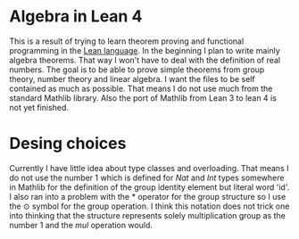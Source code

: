 # Algebra in Lean 4
This is a result of trying to learn theorem proving and functional programming in the [Lean language](https://leanprover.github.io/about/). In the beginning I plan to write mainly algebra theorems. That way I won't have to deal with the definition of real numbers. The goal is to be able to prove simple theorems from group theory, number theory and linear algebra. I want the files to be self contained as much as possible. That means I do not use much from the standard Mathlib library. Also the port of Mathlib from Lean 3 to lean 4 is not yet finished.
# Desing choices
Currently I have little idea about type classes and overloading. That means I do not use the number 1 which is defined for *Nat* and *Int* types somewhere in Mathlib for the definition of the group identity element but literal word 'id'. I also ran into a problem with the \* operator for the group structure so I use the $\odot$ symbol for the group operation. I think this notation does not trick one into thinking that the structure represents solely multiplication group as the number 1 and the *mul* operation would.
